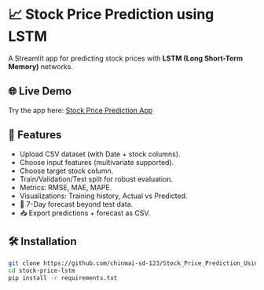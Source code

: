 # 📈 Stock Price Prediction using LSTM

A Streamlit app for predicting stock prices with **LSTM (Long Short-Term Memory)** networks.
## 🌐 Live Demo
Try the app here: [Stock Price Prediction App](https://stock-price-predict-ai.streamlit.app/)
## 🚀 Features
- Upload CSV dataset (with Date + stock columns).
- Choose input features (multivariate supported).
- Choose target stock column.
- Train/Validation/Test split for robust evaluation.
- Metrics: RMSE, MAE, MAPE.
- Visualizations: Training history, Actual vs Predicted.
- 🔮 7-Day forecast beyond test data.
- 📥 Export predictions + forecast as CSV.

## 🛠 Installation
```bash
git clone https://github.com/chinmai-sd-123/Stock_Price_Prediction_Using_LSTM.git
cd stock-price-lstm
pip install -r requirements.txt
